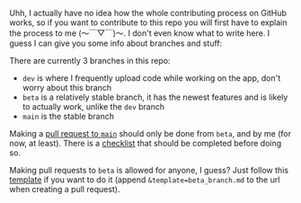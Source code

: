 Uhh, I actually have no idea how the whole contributing process on GitHub works, so if you want to contribute to this repo you will first have to explain the process to me (〜￣▽￣)〜. I don't even know what to write here. I guess I can give you some info about branches and stuff:

There are currently 3 branches in this repo:
- `dev` is where I frequently upload code while working on the app, don't worry about this branch
- `beta` is a relatively stable branch, it has the newest features and is likely to actually work, unlike the `dev` branch
- `main` is the stable branch

Making a [pull request to `main`](../../compare/main...beta?expand=1&template=main_branch.md) should only be done from `beta`, and by me (for now, at least). There is a [checklist](.github/PULL_REQUEST_TEMPLATE/main_branch.md) that should be completed before doing so.

Making pull requests to `beta` is allowed for anyone, I guess? Just follow this [template](.github/PULL_REQUEST_TEMPLATE/beta_branch.md) if you want to do it (append `&template=beta_branch.md` to the url when creating a pull request).
